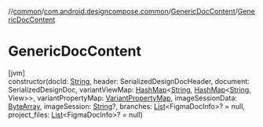 //[common](../../../index.md)/[com.android.designcompose.common](../index.md)/[GenericDocContent](index.md)/[GenericDocContent](-generic-doc-content.md)

# GenericDocContent

[jvm]\
constructor(docId: [String](https://kotlinlang.org/api/latest/jvm/stdlib/kotlin/-string/index.html), header: SerializedDesignDocHeader, document: SerializedDesignDoc, variantViewMap: [HashMap](https://kotlinlang.org/api/latest/jvm/stdlib/kotlin.collections/-hash-map/index.html)&lt;[String](https://kotlinlang.org/api/latest/jvm/stdlib/kotlin/-string/index.html), [HashMap](https://kotlinlang.org/api/latest/jvm/stdlib/kotlin.collections/-hash-map/index.html)&lt;[String](https://kotlinlang.org/api/latest/jvm/stdlib/kotlin/-string/index.html), View&gt;&gt;, variantPropertyMap: [VariantPropertyMap](../-variant-property-map/index.md), imageSessionData: [ByteArray](https://kotlinlang.org/api/latest/jvm/stdlib/kotlin/-byte-array/index.html), imageSession: [String](https://kotlinlang.org/api/latest/jvm/stdlib/kotlin/-string/index.html)?, branches: [List](https://kotlinlang.org/api/latest/jvm/stdlib/kotlin.collections/-list/index.html)&lt;FigmaDocInfo&gt;? = null, project_files: [List](https://kotlinlang.org/api/latest/jvm/stdlib/kotlin.collections/-list/index.html)&lt;FigmaDocInfo&gt;? = null)
